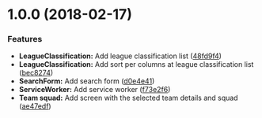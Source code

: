 <a name="1.0.0"></a>
# 1.0.0 (2018-02-17)


### Features

* **LeagueClassification:** Add league classification list ([48fd9f4](https://gitlab.com/orenciorodolfo/soccerama/commit/48fd9f4))
* **LeagueClassification:** Add sort per columns at league classification list ([bec8274](https://gitlab.com/orenciorodolfo/soccerama/commit/bec8274))
* **SearchForm:** Add search form ([d0e4e41](https://gitlab.com/orenciorodolfo/soccerama/commit/d0e4e41))
* **ServiceWorker:** Add service worker ([f73e2f6](https://gitlab.com/orenciorodolfo/soccerama/commit/f73e2f6))
* **Team squad:** Add screen with the selected team details and squad ([ae47edf](https://gitlab.com/orenciorodolfo/soccerama/commit/ae47edf))



